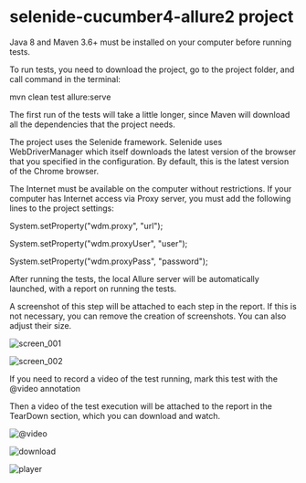 # selenide-cucumber4-allure2 project

Java 8 and Maven 3.6+ must be installed on your computer before running tests.

To run tests, you need to download the project, 
go to the project folder, and call command in the terminal:

mvn clean test allure:serve

The first run of the tests will take a little longer, 
since Maven will download all the dependencies that the project needs.

The project uses the Selenide framework. Selenide uses WebDriverManager
which itself downloads the latest version of the browser that you specified in the configuration. 
By default, this is the latest version of the Chrome browser.

The Internet must be available on the computer without restrictions. 
If your computer has Internet access via Proxy server, 
you must add the following lines to the project settings:

System.setProperty("wdm.proxy", "url");

System.setProperty("wdm.proxyUser", "user");

System.setProperty("wdm.proxyPass", "password");

After running the tests, the local Allure server will be automatically launched,
with a report on running the tests.

A screenshot of this step will be attached to each step in the report. 
If this is not necessary, you can remove the creation of screenshots. 
You can also adjust their size.

![screen_001](https://user-images.githubusercontent.com/25115868/74601464-c8685100-50af-11ea-9c33-efb4fa4a1a02.png)

![screen_002](https://user-images.githubusercontent.com/25115868/74601470-d8803080-50af-11ea-977c-3086eeb720d9.png)

If you need to record a video of the test running, mark this test with the @video annotation

Then a video of the test execution will be attached to the report in the TearDown section, which you can download and watch.

![@video](https://user-images.githubusercontent.com/25115868/74603595-50f1ec00-50c6-11ea-86cf-86856e7fdf3d.png)

![download](https://user-images.githubusercontent.com/25115868/74603600-5cddae00-50c6-11ea-8099-934457cc4274.png)

![player](https://user-images.githubusercontent.com/25115868/74603610-6c5cf700-50c6-11ea-9881-084aa0cb6de4.png)

